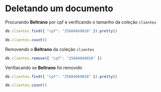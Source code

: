 # Deletando um documento

Procurando **Beltrano** por cpf e verificando o tamanho da coleção `clientes`

``` javascript
db.clientes.find({ "cpf": "25684669018" }).pretty()

db.clientes.count()
```

Removendo o **Beltrano** da coleção `clientes`

``` javascript
db.clientes.remove({ "cpf": "25684669018" })
```

Verifiacando se **Beltrano** foi removido

``` javascript
db.clientes.find({ "cpf": "25684669018" }).pretty()

db.clientes.count()
```
